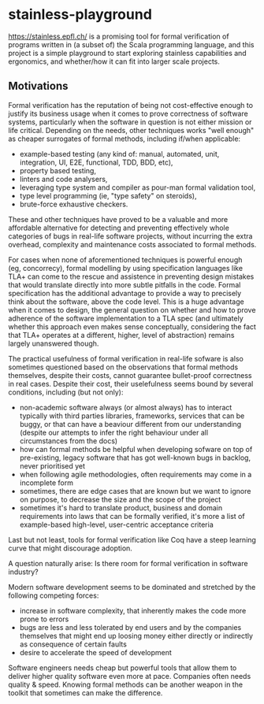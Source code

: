 # stainless-playground

https://stainless.epfl.ch/ is a promising tool for formal verification of programs written in (a subset of) the Scala programming language, and this project is a simple playground to start exploring stainless capabilities and ergonomics, and whether/how it can fit into larger scale projects.

## Motivations

Formal verification has the reputation of being not cost-effective enough to justify its business usage when it comes to prove correctness of software systems, particularly when the software in question is not either mission or life critical.
Depending on the needs, other techniques works "well enough" as cheaper surrogates of formal methods, including if/when applicable:
* example-based testing (any kind of: manual, automated, unit, integration, UI, E2E, functional, TDD, BDD, etc),
* property based testing,
* linters and code analysers, 
* leveraging type system and compiler as pour-man formal validation tool, 
* type level programming (ie, "type safety" on steroids), 
* brute-force exhaustive checkers. 

These and other techniques have proved to be a valuable and more affordable alternative for detecting and preventing effectively whole categories of bugs in real-life software projects, without incurring the extra overhead, complexity and maintenance costs associated to formal methods. 

For cases when none of aforementioned techniques is powerful enough (eg, concorrecy), formal modelling by using specification languages like TLA+ can come to the rescue and assistence in preventing design mistakes that would translate directly into more subtle pitfalls in the code. Formal specification has the additional advantage to provide a way to precisely think about the software, above the code level. This is a huge advantage when it comes to design, the general question on whether and how to prove adherence of the software implementation to a TLA spec (and ultimately whether this approach even makes sense conceptually, considering the fact that TLA+ operates at a different, higher, level of abstraction) remains largely unanswered though.

The practical usefulness of formal verification in real-life sofware is also sometimes questioned based on the observations that formal methods themselves, despite their costs, cannot guarantee bullet-proof correctness in real cases.
Despite their cost, their uselefulness seems bound by several conditions, including (but not only): 
* non-academic software always (or almost always) has to interact typically with third parties libraries, frameworks, services that can be buggy, or that can have a beaviour different from our understanding (despite our attempts to infer the right behaviour under all circumstances from the docs)
* how can formal methods be helpful when developing sofware on top of pre-existing, legacy software that has got well-known bugs in backlog, never prioritised yet
* when following agile methodologies, often requirements may come in a incomplete form
* sometimes, there are edge cases that are known but we want to ignore on purpose, to decrease the size and the scope of the project
* sometimes it's hard to translate product, business and domain requirements into laws that can be formally verified, it's more a list of example-based high-level, user-centric acceptance criteria 

Last but not least, tools for formal verification like Coq have a steep learning curve that might discourage adoption. 

A question naturally arise: Is there room for formal verification in software industry? 

Modern software development seems to be dominated and stretched by the following competing forces:
* increase in software complexity, that inherently makes the code more prone to errors
* bugs are less and less tolerated by end users and by the companies themselves that might end up loosing money either directly or indirectly as consequence of certain faults
* desire to accelerate the speed of development 

Software engineers needs cheap but powerful tools that allow them to deliver higher quality software even more at pace. 
Companies often needs quality & speed. 
Knowing formal methods can be another weapon in the toolkit that sometimes can make the difference. 



